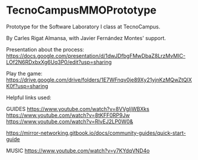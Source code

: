 # TecnoCampusMMOPrototype
Prototype for the Software Laboratory I class at TecnoCampus.

By Carles Rigat Almansa, with Javier Fernández Montes' support.

Presentation about the process:
https://docs.google.com/presentation/d/1dwJDfbgFMwDbaZ8LrzMvMIC-LOf2N6RDxbxXg6Uq3P0/edit?usp=sharing

Play the game:
https://drive.google.com/drive/folders/1E7WFnqv0je89Xy21yjnKzMQwZtQlXK0f?usp=sharing

Helpful links used:

GUIDES
https://www.youtube.com/watch?v=8VVgIjWBXks
https://www.youtube.com/watch?v=8tKFF0RP9Jw
https://www.youtube.com/watch?v=RIvEJ2LP0W0&

https://mirror-networking.gitbook.io/docs/community-guides/quick-start-guide

MUSIC
https://www.youtube.com/watch?v=y7KYdqVND4o
